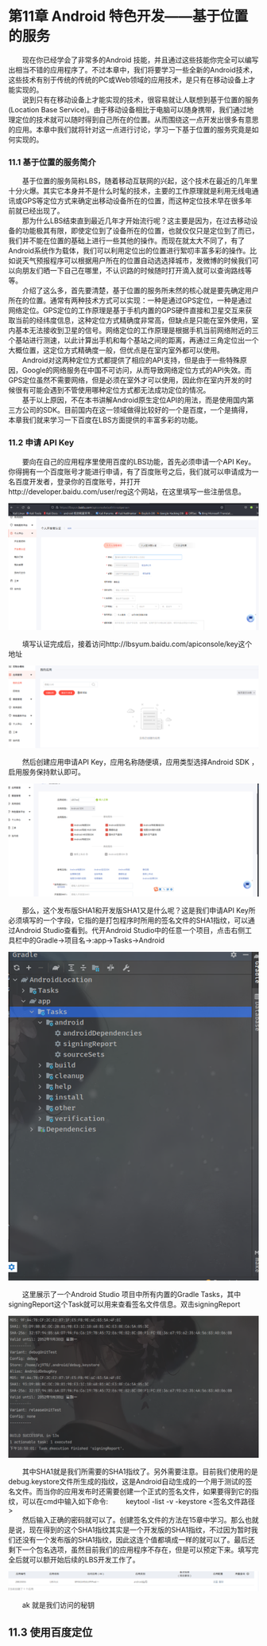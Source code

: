 # 第11章 Android 特色开发——基于位置的服务

&emsp;&emsp;现在你已经学会了非常多的Android 技能，并且通过这些技能你完全可以编写出相当不错的应用程序了。不过本章中，我们将要学习一些全新的Android技术，这些技术有别于传统的传统的PC或Web领域的应用技术，是只有在移动设备上才能实现的。  
&emsp;&emsp;说到只有在移动设备上才能实现的技术，很容易就让人联想到基于位置的服务(Location Base Service)。由于移动设备相比于电脑可以随身携带，我们通过地理定位的技术就可以随时得到自己所在的位置。从而围绕这一点开发出很多有意思的应用。本章中我们就将针对这一点进行讨论，学习一下基于位置的服务究竟是如何实现的。  

### 11.1 基于位置的服务简介

&emsp;&emsp;基于位置的服务简称LBS，随着移动互联网的兴起，这个技术在最近的几年里十分火爆。其实它本身并不是什么时髦的技术，主要的工作原理就是利用无线电通讯或GPS等定位方式来确定出移动设备所在的位置，而这种定位技术早在很多年前就已经出现了。  
&emsp;&emsp;那为什么LBS结束直到最近几年才开始流行呢？这主要是因为，在过去移动设备的功能极其有限，即使定位到了设备所在的位置，也就仅仅只是定位到了而已，我们并不能在位置的基础上进行一些其他的操作。而现在就太大不同了，有了Android系统作为载体，我们可以利用定位出的位置进行絮叨丰富多彩的操作。比如说天气预报程序可以根据用户所在的位置自动选选择城市，发微博的时候我们可以向朋友们晒一下自己在哪里，不认识路的时候随时打开滴入就可以查询路线等等。  
&emsp;&emsp;介绍了这么多，首先要清楚，基于位置的服务所未然的核心就是要先确定用户所在的位置。通常有两种技术方式可以实现：一种是通过GPS定位，一种是通过网络定位。GPS定位的工作原理是基于手机内置的GPS硬件直接和卫星交互来获取当前的经纬度信息，这种定位方式精确度非常高，但缺点是只能在室外使用，室内基本无法接收到卫星的信号。网络定位的工作原理是根据手机当前网络附近的三个基站进行测速，以此计算出手机和每个基站之间的距离，再通过三角定位出一个大概位置，这定位方式精确度一般，但优点是在室内室外都可以使用。  
&emsp;&emsp;Android对这两种定位方式都提供了相应的API支持，但是由于一些特殊原因，Google的网络服务在中国不可访问，从而导致网络定位方式的API失效。而GPS定位虽然不需要网络，但是必须在室外才可以使用，因此你在室内开发的时候很有可能会遇到不管使用哪种定位方式都无法成功定位的情况。  
&emsp;&emsp;基于以上原因，不在本书讲解Android原生定位API的用法，而是使用国内第三方公司的SDK。目前国内在这一领域做得比较好的一个是百度，一个是搞得，本章我们就来学习一下百度在LBS方面提供的丰富多彩的功能。  

### 11.2 申请 API Key

&emsp;&emsp;要向在自己的应用程序里使用百度的LBS功能，首先必须申请一个API Key。你得拥有一个百度账号才能进行申请，有了百度账号之后，我们就可以申请成为一名百度开发者，登录你的百度账号，并打开http://developer.baidu.com/user/reg这个网站，在这里填写一些注册信息。

![img.png](img.png)

&emsp;&emsp;填写认证完成后，接着访问http://lbsyum.baidu.com/apiconsole/key这个地址

![img_1.png](img_1.png)

&emsp;&emsp;然后创建应用申请API Key，应用名称随便填，应用类型选择Android SDK ，启用服务保持默认即可。

![img_2.png](img_2.png)

&emsp;&emsp;那么，这个发布版SHA1和开发版SHA1又是什么呢？这是我们申请API Key所必须填写的一个字段，它指的是打包程序时所用的签名文件的SHA1指纹，可以通过Android Studio查看到。代开Android Studio中的任意一个项目，点击右侧工具栏中的Gradle->项目名->:app->Tasks->Android

![img_3.png](img_3.png)

&emsp;&emsp;这里展示了一个Android Studio 项目中所有内置的Gradle Tasks，其中signingReport这个Task就可以用来查看签名文件信息。双击signingReport

![img_4.png](img_4.png)

&emsp;&emsp;其中SHA1就是我们所需要的SHA1指纹了。另外需要注意。目前我们使用的是debug.keystore文件所生成的指纹，这是Android自动生成的一个用于测试的签名文件。而当你的应用发布时还需要创建一个正式的签名文件，如果要得到它的指纹，可以在cmd中输入如下命令:
&emsp;&emsp;  keytool -list -v -keystore <签名文件路径>  
&emsp;&emsp;然后输入正确的密码就可以了。创建签名文件的方法在15章中学习。那么也就是说，现在得到的这个SHA1指纹其实是一个开发版的SHA1指纹，不过因为暂时我们还没有一个发布版的SHA1指纹，因此这连个值都填成一样的就可以了。最后还剩下一个包名选项，虽然目前我们的应用程序不存在，但是可以预定下来。填写完全后就可以额开始后续的LBS开发工作了。  

![img_5.png](img_5.png)

&emsp;&emsp;ak 就是我们访问的秘钥

## 11.3 使用百度定位